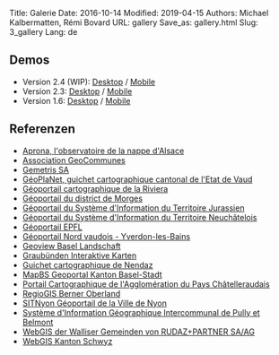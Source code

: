 Title: Galerie
Date: 2016-10-14
Modified: 2019-04-15
Authors: Michael Kalbermatten, Rémi Bovard
URL: gallery
Save_as: gallery.html
Slug: 3_gallery
Lang: de

## Demos

* Version 2.4 (WIP): [Desktop](https://geomapfish-demo-dc.camptocamp.com/2.4/?lang=de) / [Mobile](https://geomapfish-demo-dc.camptocamp.com/2.4/mobile/?lang=de)
* Version 2.3: [Desktop](https://geomapfish-demo.camptocamp.com/2.3/?lang=de) / [Mobile](https://geomapfish-demo.camptocamp.com/2.3/mobile/?lang=de)
* Version 1.6: [Desktop](https://geomapfish-demo.camptocamp.net/1.6/) / [Mobile](https://geomapfish-demo.camptocamp.net/1.6/mobile/)

## Referenzen

* [Aprona, l'observatoire de la nappe d'Alsace](https://carto.aprona.net/)
* [Association GeoCommunes](http://www.geocommunes.ch/references/)
* [Gemetris SA](http://www.gemetris.ch/prestations#SIG)
* [GéoPlaNet, guichet cartographique cantonal de l'Etat de Vaud](http://www.geo.vd.ch/)
* [Géoportail cartographique de la Riviera](https://map.cartoriviera.ch/)
* [Géoportail du district de Morges](https://map.cjl.ch/)
* [Géoportail du Système d'Information du Territoire Jurassien](https://geo.jura.ch/)
* [Géoportail du Système d'Information du Territoire Neuchâtelois](https://sitn.ne.ch/)
* [Géoportail EPFL](https://geoportail.epfl.ch/)
* [Géoportail Nord vaudois - Yverdon-les-Bains](https://mapnv.ch/)
* [Geoview Basel Landschaft](https://geoview.bl.ch/)
* [Graubünden Interaktive Karten](http://map.geo.gr.ch/)
* [Guichet cartographique de Nendaz](https://nendaz-geoportail.sig.cloud.camptocamp.net/)
* [MapBS Geoportal Kanton Basel-Stadt](https://map.geo.bs.ch/)
* [Portail Cartographique de l'Agglomération du Pays Châtelleraudais](https://carto.grand-chatellerault.fr/)
* [RegioGIS Berner Oberland](http://map.regiogis-beo.ch/)
* [SITNyon Géoportail de la Ville de Nyon](https://map.nyon.ch/)
* [Système d'Information Géographique Intercommunal de Pully et Belmont](https://www.sigip.ch/)
* [WebGIS der Walliser Gemeinden von RUDAZ+PARTNER SA/AG](https://www.vsgis.ch/)
* [WebGIS Kanton Schwyz](https://map.geo.sz.ch/)
